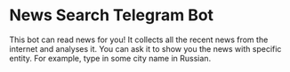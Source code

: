 # News Search Telegram Bot
This bot can read news for you! It collects all the recent news from the internet and analyses it. You can ask it to show you the news with specific entity. For example, type in some city name in Russian.
